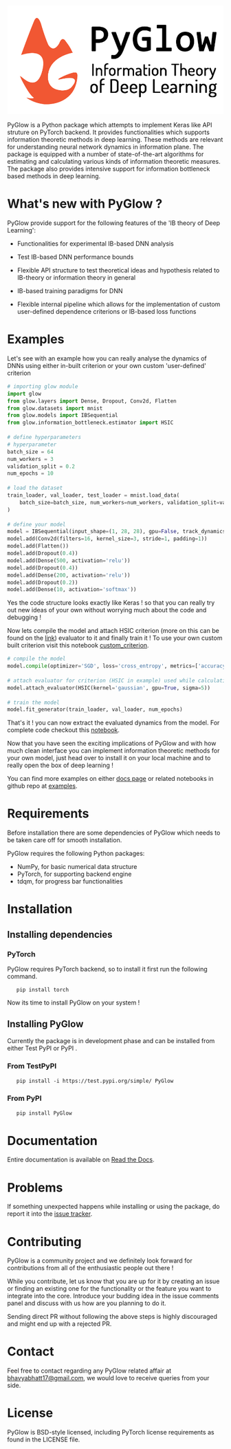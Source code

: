 <p align="center">
  <img src='/docs/source/_static/PyGlow_complete_logo.jpg' width="600">
</p>

PyGlow is a Python package which attempts to implement Keras like API struture on PyTorch backend. It provides functionalities which supports information theoretic methods in deep learning. These methods are relevant for understanding neural network dynamics in information plane. The package is equipped with a number of state-of-the-art algorithms for estimating and calculating various kinds of information theoretic measures. The package also provides intensive support for information bottleneck based methods in deep learning. 



# What's new with PyGlow ?

PyGlow provide support for the following features of the 'IB theory of Deep Learning':

- Functionalities for experimental IB-based DNN analysis

- Test IB-based DNN performance bounds

- Flexible API structure to test theoretical ideas and hypothesis related to IB-theory or information theory in general

- IB-based training paradigms for DNN

- Flexible internal pipeline which allows for the implementation of custom user-defined dependence criterions or IB-based loss functions 

  

# Examples

Let's see with an example how you can really analyse the dynamics of DNNs using either in-built criterion or your own custom 'user-defined' criterion

```python
# importing glow module
import glow
from glow.layers import Dense, Dropout, Conv2d, Flatten
from glow.datasets import mnist
from glow.models import IBSequential
from glow.information_bottleneck.estimator import HSIC

# define hyperparameters
# hyperparameter
batch_size = 64
num_workers = 3
validation_split = 0.2
num_epochs = 10

# load the dataset
train_loader, val_loader, test_loader = mnist.load_data(
    batch_size=batch_size, num_workers=num_workers, validation_split=validation_split
)

# define your model
model = IBSequential(input_shape=(1, 28, 28), gpu=False, track_dynamics=False, save_dynamics=True)
model.add(Conv2d(filters=16, kernel_size=3, stride=1, padding=1))
model.add(Flatten())
model.add(Dropout(0.4))
model.add(Dense(500, activation='relu'))
model.add(Dropout(0.4))
model.add(Dense(200, activation='relu'))
model.add(Dropout(0.2))
model.add(Dense(10, activation='softmax'))
```

Yes the code structure looks exactly like Keras ! so that you can really try out new ideas of your own without worrying much about the code and debugging !

Now lets compile the model and attach HSIC criterion (more on this can be found on the [link](<https://wiki.math.uwaterloo.ca/statwiki/index.php?title=measuring_Statistical_Dependence_with_Hilbert-Schmidt_Norm>)) evaluator to it and finally train it ! To use your own custom built criterion visit this notebook [custom_criterion](<https://github.com/spino17/PyGlow/blob/master/docs/source/examples/Custom_criterion_class.ipynb>).

```python
# compile the model
model.compile(optimizer='SGD', loss='cross_entropy', metrics=['accuracy'])

# attach evaluator for criterion (HSIC in example) used while calculating coordinates of dynamics
model.attach_evaluator(HSIC(kernel='gaussian', gpu=True, sigma=5))

# train the model
model.fit_generator(train_loader, val_loader, num_epochs)
```

That's it ! you can now extract the evaluated dynamics from the model. For complete code checkout this [notebook](<https://github.com/spino17/PyGlow/blob/master/docs/source/examples/Analysing_dynamics_HS_Criterion.ipynb>).

Now that you have seen the exciting implications of PyGlow and with how much clean interface you can implement information theoretic methods for your own model, just head over to install it on your local machine and to really open the box of deep learning !

You can find more examples on either [docs page](http://pyglow.github.io/jupyternotebooks.html) or related notebooks in github repo at [examples](<https://github.com/spino17/PyGlow/tree/master/docs/source/examples>).



# Requirements

Before installation there are some dependencies of PyGlow which needs to be taken care off for smooth installation.

PyGlow requires the following Python packages:

- NumPy, for basic numerical data structure
- PyTorch, for supporting backend engine
- tdqm, for progress bar functionalities



# Installation

## Installing dependencies

### PyTorch

PyGlow requires PyTorch backend, so to install it first run the following command.
```console
   pip install torch
```

Now its time to install PyGlow on your system !

## Installing PyGlow

Currently the package is in development phase and can be installed from either Test PyPI or PyPI .

### From TestPyPI
```console
   pip install -i https://test.pypi.org/simple/ PyGlow
```
### From PyPI
```console
   pip install PyGlow
```



# Documentation

Entire documentation is available on [Read the Docs](http://pyglow.github.io/).



# Problems

If something unexpected happens while installing or using the package, do report it into the [issue tracker](https://github.com/spino17/PyGlow/issues).



# Contributing

PyGlow is a community project and we definitely look forward for contributions from all of the enthusiastic people out there ! 

While you contribute,  let us know that you are up for it by creating an issue or finding an existing one for the functionality or the feature you want to integrate into the core. Introduce your budding idea in the issue comments panel and discuss with us how are you planning to do it. 

Sending direct PR without following the above steps is highly discouraged and might end up with a rejected PR.



# Contact

Feel free to contact regarding any PyGlow related affair at bhavyabhatt17@gmail.com, we would love to receive queries from your side. 



# License

PyGlow is BSD-style licensed, including PyTorch license requirements as found in the LICENSE file.
